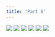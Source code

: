 ```yaml
---
title: 'Part 6'
---
```


![](pelen42.jpg)
![](pelen43.jpg)
![](pelen44.jpg)
![](pelen45.jpg)
![](pelen46.jpg)
![](pelen47.jpg)